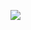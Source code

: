 ![](https://emojipedia-us.s3.dualstack.us-west-1.amazonaws.com/thumbs/120/microsoft/209/thinking-face_1f914.png)
